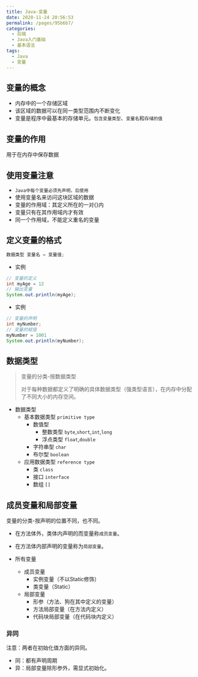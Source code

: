 ```yaml
---
title: Java-变量
date: 2020-11-24 20:56:53
permalink: /pages/95b6b7/
categories: 
  - 后端
  - Java入门基础
  - 基本语法
tags: 
  - Java
  - 变量
---
```




## 变量的概念

- 内存中的一个存储区域
- 该区域的数据可以在同一类型范围内不断变化
- 变量是程序中最基本的存储单元。`包含变量类型`、`变量名`和`存储的值`



## 变量的作用

用于在内存中保存数据



## 使用变量注意

- `Java中每个变量必须先声明，后使用`
- 使用变量名来访问这块区域的数据
- 变量的作用域：其定义所在的一对{}内
- 变量只有在其作用域内才有效
- 同一个作用域，不能定义重名的变量



## 定义变量的格式

~~~java
数据类型 变量名 = 变量值;
~~~

- 实例

~~~java
// 变量的定义
int myAge = 12
// 输出变量
System.out.println(myAge);
~~~

- 实例

~~~java
// 变量的声明
int myNumber;
// 变量的赋值
myNumber = 1001
System.out.println(myNumber);
~~~



## 数据类型

> 变量的分类-按数据类型
>
> 对于每种数据都定义了明确的具体数据类型（强类型语言），在内存中分配了不同大小的内存空间。

- 数据类型
  - 基本数据类型 `primitive type`
    - 数值型
      - 整数类型 `byte`,`short`,`int`,`long`
      - 浮点类型 `float`,`double`
    - 字符串型 `char`
    - 布尔型 `boolean`
  - 应用数据类型 `reference type`
    - 类 `class`
    - 接口 `interface`
    - 数组 `[]`



## 成员变量和局部变量

变量的分类-按声明的位置不同，也不同。

- 在方法体外，类体内声明的而变量称`成员变量`。
- 在方法体内部声明的变量称为`局部变量`。



- 所有变量
  - 成员变量
    - 实例变量（不以Static修饰）
    - 类变量（Static）
  - 局部变量
    - 形参（方法、狗在其中定义的变量）
    - 方法局部变量（在方法内定义）
    - 代码块局部变量（在代码块内定义）

### 异同

注意：两者在初始化值方面的异同。

- 同：都有声明周期
- 异：局部变量除形参外，需显式初始化。